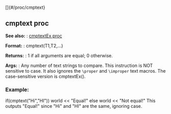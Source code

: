 []{#/proc/cmptext}
  ## cmptext proc
  **See also:**
  :   [cmptextEx proc](ref/proc/cmptextEx)
  <!-- -->
  **Format:**
  :   cmptext(T1,T2,\...)
  <!-- -->
  **Returns:**
  :   1 if all arguments are equal; 0 otherwise.
  <!-- -->
  **Args:**
  :   Any number of text strings to compare.
  This instruction is NOT sensitive to case. It also ignores the `\proper`
  and `\improper` text macros. The case-sensitive version is cmptextEx().
  ### Example:
  if(cmptext(\"Hi\",\"HI\")) world \<\< \"Equal!\" else world \<\< \"Not
  equal!\"
  This outputs \"Equal!\" since \"Hi\" and \"HI\" are the same, ignoring
  case.